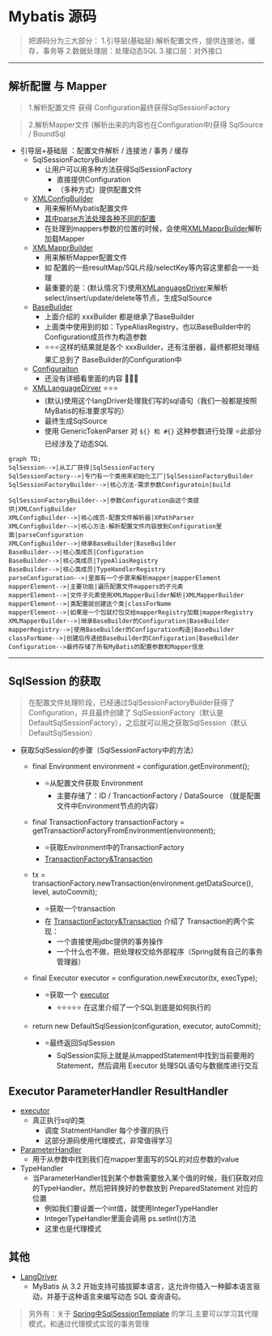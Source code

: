 # Mybatis 源码

> 把源码分为三大部分：
> 1.引导层(基础层):解析配置文件，提供连接池，缓存，事务等
> 2.数据处理层：处理动态SQL
> 3.接口层：对外接口

---------------------------------
## 解析配置 与 Mapper
> 1.解析配置文件 获得 Configuration最终获得SqlSessionFactory

> 2.解析Mapper文件 (解析出来的内容也在Configuration中)获得 SqlSource / BoundSql 

- 引导层+基础层 ：配置文件解析 / 连接池 / 事务 / 缓存
  - SqlSessionFactoryBuilder
    - 让用户可以用多种方法获得SqlSessionFactory
      - 直接提供Configuration
      - （多种方式）提供配置文件
  - [XMLConfigBuilder](./source/005-2-XMLConfigBuilder.MD)
    - 用来解析Mybatis配置文件
    - [其中parse方法处理各种不同的配置](\source\005-3-XMLConfigBuilder中parse方法.md)
    - 在处理到mappers参数的位置的时候，会使用[XMLMapprBuilder](\source\005-4-XMLMapperBuilder.md)解析加载Mapper
  - [XMLMapprBuilder](\source\005-4-XMLMapperBuilder.md)
    - 用来解析Mapper配置文件
    - 如 配置的一些resultMap/SQL片段/selectKey等内容这里都会一一处理
    - 最重要的是：(默认情况下)使用[XMLanguageDriver](\source\005-8-XMLLanguageDriver.md)来解析 select/insert/update/delete等节点，生成SqlSource
  - [BaseBuilder](\source\005-5-BaseBuilder.md)
    - 上面介绍的 xxxBuilder 都是继承了BaseBuilder
    - 上面类中使用到的如：TypeAliasRegistry，也以BaseBuilder中的Configuration成员作为构造参数
    - ⭐⭐⭐这样的结果就是各个 xxxBuilder，还有注册器，最终都把处理结果汇总到了 BaseBuilder的Configuration中
  - [Configuraiton](\sourc005-7-Configuration.md)
    - 还没有详细看里面的内容 🔺🔺🔺
  - [XMLLanguageDirver](\source\005-8-XMLLanguageDriver.md)  ⭐⭐⭐
    - (默认)使用这个langDriver处理我们写的sql语句（我们一般都是按照MyBatis的标准要求写的）
    - 最终生成SqlSource
    - 使用 GenericTokenParser 对 `${} 和 #{}` 这种参数进行处理 ⭐此部分已经涉及了动态SQL
```MERMAID
graph TD;
SqlSession-->|从工厂获得|SqlSessionFactory
SqlSessionFactory-->|专门有一个类用来初始化工厂|SqlSessionFactoryBuilder
SqlSessionFactoryBuilder-->|核心方法-需求参数Configuratoin|build

SqlSessionFactoryBuilder-->|参数Configuration由这个类提供|XMLConfigBuilder
XMLConfigBuilder-->|核心成员-配置文件解析器|XPathParser
XMLConfigBuilder-->|核心方法-解析配置文件内容放到Configuration里面|parseConfiguration
XMLConfigBuilder-->|继承BaseBuilder|BaseBuilder
BaseBuilder-->|核心类成员|Configuration
BaseBuilder-->|核心类成员|TypeAliasRegistry
BaseBuilder-->|核心类成员|TypeHandlerRegistry
parseConfiguration-->|里面有一个步骤来解析mapper|mapperElement
mapperElement-->|主要功能|遍历配置文件mappers的子元素
mapperElement-->|文件子元素使用XMLMapperBuilder解析|XMLMapperBuilder
mapperElement-->|类配置就创建这个类|classForName
mapperElement-->|如果是一个包就打包交给mapperRegistry加载|mapperRegistry
XMLMapperBuilder-->|继承BaseBuilder的Configuration|BaseBuilder
mapperRegistry-->|使用BaseBuilder的Configuration构造|BaseBuilder
classForName-->|创建后传递给BaseBuilder的Configuration|BaseBuilder
Configuration-->最终存储了所有MyBatis的配置参数和Mapper信息
```
------------------------------
## SqlSession 的获取

> 在配置文件处理阶段，已经通过SqlSessionFactoryBuilder获得了Configuration，并且最终创建了 SqlSessionFactory（默认是DefaultSqlSessionFactory），之后就可以用之获取SqlSession（默认DefaultSqlSession）

- 获取SqlSession的步骤（SqlSessionFactory中的方法）
  - final Environment environment = configuration.getEnvironment();
    - ⭐从配置文件获取 Environment
      - 主要存储了：ID / TrancactionFactory / DataSource （就是配置文件中Environment节点的内容）
  - final TransactionFactory transactionFactory = getTransactionFactoryFromEnvironment(environment);
    - ⭐获取Environment中的TransactionFactory
    - [TransactionFactory&Transaction](\source\005-9-TransactionFactory-Transaction.md)
  - tx = transactionFactory.newTransaction(environment.getDataSource(), level, autoCommit);
    - ⭐获取一个transaction
    - 在 [TransactionFactory&Transaction](\source\005-9-TransactionFactory-Transaction.md) 介绍了 Transaction的两个实现：
      - 一个直接使用jdbc提供的事务操作
      - 一个什么也不做，把处理权交给外部程序（Spring就有自己的事务管理器）
  - final Executor executor = configuration.newExecutor(tx, execType);
    - ⭐获取一个 [executor](./source/005-10-Executor.md)
      - ⭐⭐⭐⭐⭐ 在这里介绍了一个SQL到底是如何执行的

  - return new DefaultSqlSession(configuration, executor, autoCommit);
    - ⭐最终返回SqlSession
      - SqlSession实际上就是从mappedStatement中找到当前要用的Statement，然后调用 Executor 处理SQL语句与数据库进行交互
## Executor ParameterHandler ResultHandler
- [executor](./source/005-10-Executor.md)
  - 真正执行sql的类
    - 调度 StatmentHandler 每个步骤的执行
    - 这部分源码使用代理模式，非常值得学习
- [ParameterHandler](./source/005-12-ParameterHandler.md)
  - 用于从参数中找到我们在mapper里面写的SQL的对应参数的value
- TypeHandler
  - 当ParameterHandler找到某个参数需要放入某个值的时候，我们获取对应的TypeHandler，然后把转换好的参数放到 PreparedStatement 对应的位置
    - 例如我们要设置一个int值，就使用IntegerTypeHandler
    - IntegerTypeHandler里面会调用 ps.setInt()方法
    - 这里也是代理模式

## 其他

- [LangDriver](\006-LangDriver.md)
    - MyBatis 从 3.2 开始支持可插拔脚本语言，这允许你插入一种脚本语言驱动，并基于这种语言来编写动态 SQL 查询语句。  


> 另外有：关于 [Spring中SqlSessionTemplate](..\01.SpringSeries\SpringDataSQL\001-SqlSessionTemplate.md) 的学习,主要可以学习其代理模式，和通过代理模式实现的事务管理
